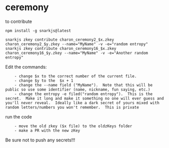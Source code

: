 # ceremony

to contribute


```
npm install -g snarkjs@latest

snarkjs zkey contribute charon_ceremony2_$x.zkey charon_ceremony2_$y.zkey --name="MyName" -v -e="random entropy"
snarkjs zkey contribute charon_ceremony16_$x.zkey charon_ceremony16_$y.zkey --name="MyName" -v -e="Another random entropy"

```

Edit the commands:

        - change $x to the correct number of the current file. 
        - change $y to the  $x + 1
        - change the --name field ("MyName").  Note that this will be public so use some identifier (name, nickname, fun saying, etc.)
        - change the entropy -e filed("random entropy").  This is the secret.  Make it long and make it something no one will ever guess and you'll never reveal.  Ideally like a dark secret of yours mixed with random letters/numbers you won't remember.  This is private

run the code

        - move the old zkey ($x file) to the oldzKeys folder
        - make a PR with the new zKey


Be sure not to push any secrets!!! 
